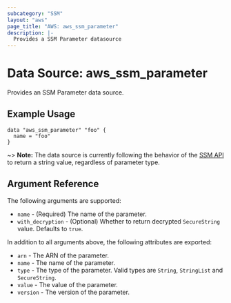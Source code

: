```yaml
---
subcategory: "SSM"
layout: "aws"
page_title: "AWS: aws_ssm_parameter"
description: |-
  Provides a SSM Parameter datasource
---
```


# Data Source: aws_ssm_parameter

Provides an SSM Parameter data source.

## Example Usage

```hcl
data "aws_ssm_parameter" "foo" {
  name = "foo"
}
```


~> **Note:** The data source is currently following the behavior of the [SSM API](https://docs.aws.amazon.com/sdk-for-go/api/service/ssm/#Parameter) to return a string value, regardless of parameter type.


## Argument Reference

The following arguments are supported:

* `name` - (Required) The name of the parameter.
* `with_decryption` - (Optional) Whether to return decrypted `SecureString` value. Defaults to `true`.


In addition to all arguments above, the following attributes are exported:

* `arn` - The ARN of the parameter.
* `name` - The name of the parameter.
* `type` - The type of the parameter. Valid types are `String`, `StringList` and `SecureString`.
* `value` - The value of the parameter.
* `version` - The version of the parameter.
